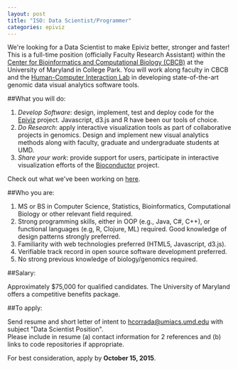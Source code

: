 ```yaml
---
layout: post
title: "ISO: Data Scientist/Programmer"
categories: epiviz
---
```


We're looking for a Data Scientist to make Epiviz better, stronger and faster! This is a full-time
position (officially Faculty Research Assistant) within the [Center for Bioinformatics and Computational Biology (CBCB)](http://cbcb.umd.edu) at the University of Maryland in College Park. You will work along faculty in CBCB and the [Human-Computer Interaction Lab](http://www.cs.umd.edu/hcil/) in developing state-of-the-art genomic data visual analytics software tools.

##What you will do:

1) *Develop Software*: design, implement, test and deploy code for the [Epiviz](http://epiviz.cbcb.umd.edu/help) project. Javascript, d3.js and R have been our tools of choice.   
2) *Do Research*: apply interactive visualization tools as part of collaborative projects in genomics. Design and implement new visual analytics methods along with faculty, graduate and undergraduate students at UMD.  
3) *Share your work*: provide support for users, participate in interactive visualization efforts of the [Bioconductor](http://bioconductor.org) project.

Check out what we've been working on [here](http://github.com/epiviz).

##Who you are:

1) MS or BS in Computer Science, Statistics, Bioinformatics, Computational Biology or other relevant field required.  
2) Strong programming skills, either in OOP (e.g., Java, C#, C++), or functional languages (e.g, R, Clojure, ML) required. Good knowledge of design patterns strongly preferred.   
3) Familiarity with web technologies preferred (HTML5, Javascript, d3.js).  
4) Verifiable track record in open source software development preferred.  
5) No strong previous knowledge of biology/genomics required.

##Salary:

Approximately $75,000 for qualified candidates. The University of Maryland offers a competitive benefits package.

##To apply:

Send resume and short letter of intent to [hcorrada@umiacs.umd.edu](mailto:hcorrada@umiacs.umd.edu?subject=Data%20Scientist%20Position) with subject "Data Scientist Position".  
Please include in resume (a) contact information for 2 references and (b) links to code repositories if appropriate.

For best consideration, apply by **October 15, 2015**.
